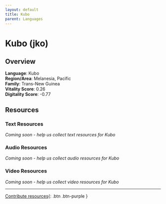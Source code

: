 ```yaml
---
layout: default
title: Kubo
parent: Languages
---
```


# Kubo (jko)

## Overview

**Language**: Kubo  
**Region/Area**: Melanesia, Pacific  
**Family**: Trans-New Guinea  
**Vitality Score**: 0.26  
**Digitality Score**: -0.77  

## Resources

### Text Resources
*Coming soon - help us collect text resources for Kubo*

### Audio Resources
*Coming soon - help us collect audio resources for Kubo*

### Video Resources
*Coming soon - help us collect video resources for Kubo*

---

[Contribute resources](https://fairtrain.github.io/){: .btn .btn-purple }
